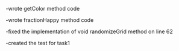 -wrote getColor method code

-wrote fractionHappy method code

-fixed the implementation of void randomizeGrid method on line 62

-created the test for task1 
